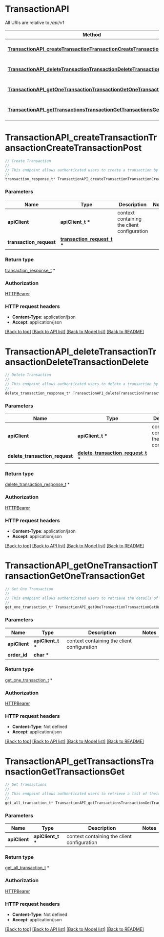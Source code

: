 # TransactionAPI

All URIs are relative to */api/v1*

Method | HTTP request | Description
------------- | ------------- | -------------
[**TransactionAPI_createTransactionTransactionCreateTransactionPost**](TransactionAPI.md#TransactionAPI_createTransactionTransactionCreateTransactionPost) | **PUT** /transaction/create-transaction | Create Transaction
[**TransactionAPI_deleteTransactionTransactionDeleteTransactionDelete**](TransactionAPI.md#TransactionAPI_deleteTransactionTransactionDeleteTransactionDelete) | **DELETE** /transaction/delete-transaction | Delete Transaction
[**TransactionAPI_getOneTransactionTransactionGetOneTransactionGet**](TransactionAPI.md#TransactionAPI_getOneTransactionTransactionGetOneTransactionGet) | **GET** /transaction/get-one-transaction | Get One Transaction
[**TransactionAPI_getTransactionsTransactionGetTransactionsGet**](TransactionAPI.md#TransactionAPI_getTransactionsTransactionGetTransactionsGet) | **GET** /transaction/get-transactions | Get Transactions


# **TransactionAPI_createTransactionTransactionCreateTransactionPost**
```c
// Create Transaction
//
// This endpoint allows authenticated users to create a transaction by submitting a request with the necessary details. The endpoint ensures that the user's access level permits transaction creation and enforces a rate limit of 30 requests. It checks that the number of products is within the allowed range (1-20) and calculates the total transaction amount, applying a 20% charge for escrow transactions. It also verifies that the total amount does not exceed a specific threshold (2,000,000). The user's IP address and browser information are logged, and the transaction details are saved with relevant metadata, including a unique order ID and the associated account state. If any conditions are not met, appropriate error messages are returned.
//
transaction_response_t* TransactionAPI_createTransactionTransactionCreateTransactionPost(apiClient_t *apiClient, transaction_request_t *transaction_request);
```

### Parameters
Name | Type | Description  | Notes
------------- | ------------- | ------------- | -------------
**apiClient** | **apiClient_t \*** | context containing the client configuration |
**transaction_request** | **[transaction_request_t](transaction_request.md) \*** |  | 

### Return type

[transaction_response_t](transaction_response.md) *


### Authorization

[HTTPBearer](../README.md#HTTPBearer)

### HTTP request headers

 - **Content-Type**: application/json
 - **Accept**: application/json

[[Back to top]](#) [[Back to API list]](../README.md#documentation-for-api-endpoints) [[Back to Model list]](../README.md#documentation-for-models) [[Back to README]](../README.md)

# **TransactionAPI_deleteTransactionTransactionDeleteTransactionDelete**
```c
// Delete Transaction
//
// This endpoint allows authenticated users to delete a transaction by submitting a request with the necessary details. The endpoint checks the user's access level to ensure they have permission to delete transactions and enforces a rate limit of 30 requests. It verifies that the transaction belongs to the user and has not already been deleted or withdrawn. If the transaction is paid and has a payment reference, it processes refunds and updates the user's account balance accordingly.
//
delete_transaction_response_t* TransactionAPI_deleteTransactionTransactionDeleteTransactionDelete(apiClient_t *apiClient, delete_transaction_request_t *delete_transaction_request);
```

### Parameters
Name | Type | Description  | Notes
------------- | ------------- | ------------- | -------------
**apiClient** | **apiClient_t \*** | context containing the client configuration |
**delete_transaction_request** | **[delete_transaction_request_t](delete_transaction_request.md) \*** |  | 

### Return type

[delete_transaction_response_t](delete_transaction_response.md) *


### Authorization

[HTTPBearer](../README.md#HTTPBearer)

### HTTP request headers

 - **Content-Type**: application/json
 - **Accept**: application/json

[[Back to top]](#) [[Back to API list]](../README.md#documentation-for-api-endpoints) [[Back to Model list]](../README.md#documentation-for-models) [[Back to README]](../README.md)

# **TransactionAPI_getOneTransactionTransactionGetOneTransactionGet**
```c
// Get One Transaction
//
// This endpoint allows authenticated users to retrieve the details of a specific transaction using the order ID. The endpoint ensures the user has read access and enforces a rate limit of 30 requests. It checks if the transaction exists in the database and if the user has the appropriate access rights,then provides a checkout URL for the transaction and others informations
//
get_one_transaction_t* TransactionAPI_getOneTransactionTransactionGetOneTransactionGet(apiClient_t *apiClient, char *order_id);
```

### Parameters
Name | Type | Description  | Notes
------------- | ------------- | ------------- | -------------
**apiClient** | **apiClient_t \*** | context containing the client configuration |
**order_id** | **char \*** |  | 

### Return type

[get_one_transaction_t](get_one_transaction.md) *


### Authorization

[HTTPBearer](../README.md#HTTPBearer)

### HTTP request headers

 - **Content-Type**: Not defined
 - **Accept**: application/json

[[Back to top]](#) [[Back to API list]](../README.md#documentation-for-api-endpoints) [[Back to Model list]](../README.md#documentation-for-models) [[Back to README]](../README.md)

# **TransactionAPI_getTransactionsTransactionGetTransactionsGet**
```c
// Get Transactions
//
// This endpoint allows authenticated users to retrieve a list of their visible transactions, up to a maximum of 50. The endpoint enforces a rate limit of 30 requests and ensures the user has read access.
//
get_all_transaction_t* TransactionAPI_getTransactionsTransactionGetTransactionsGet(apiClient_t *apiClient);
```

### Parameters
Name | Type | Description  | Notes
------------- | ------------- | ------------- | -------------
**apiClient** | **apiClient_t \*** | context containing the client configuration |

### Return type

[get_all_transaction_t](get_all_transaction.md) *


### Authorization

[HTTPBearer](../README.md#HTTPBearer)

### HTTP request headers

 - **Content-Type**: Not defined
 - **Accept**: application/json

[[Back to top]](#) [[Back to API list]](../README.md#documentation-for-api-endpoints) [[Back to Model list]](../README.md#documentation-for-models) [[Back to README]](../README.md)

